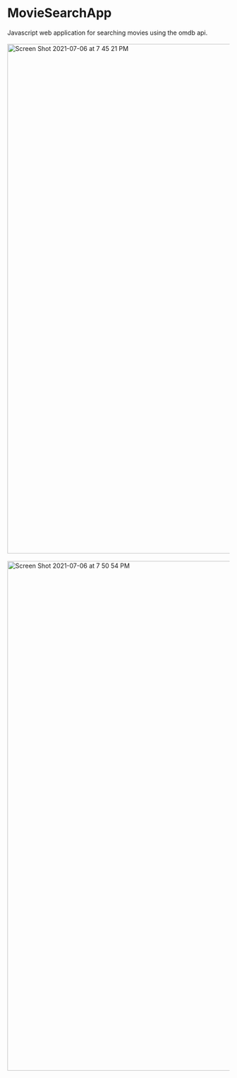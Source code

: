 # MovieSearchApp
Javascript web application for searching movies using the omdb api.
<br>
<br>
<img width="1152" alt="Screen Shot 2021-07-06 at 7 45 21 PM" src="https://user-images.githubusercontent.com/78386606/124683484-bf3d7700-de92-11eb-8677-0f93ad9cdb4b.png">
<br>
<br>
<img width="1152" alt="Screen Shot 2021-07-06 at 7 50 54 PM" src="https://user-images.githubusercontent.com/78386606/124683888-b5684380-de93-11eb-9879-cfbc5169d6fe.png">

